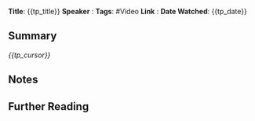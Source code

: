 **Title**: {{tp_title}}
**Speaker**  : 
**Tags**: #Video 
**Link** : 
**Date Watched**: {{tp_date}}
## Summary 
*{{tp_cursor}}*

## Notes

## Further Reading




